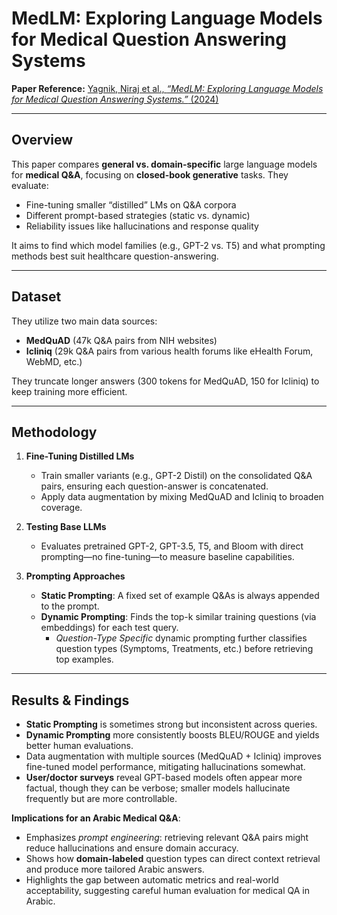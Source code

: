 # MedLM: Exploring Language Models for Medical Question Answering Systems

**Paper Reference:**
[Yagnik, Niraj et al., *“MedLM: Exploring Language Models for Medical Question Answering Systems.”* (2024)](https://arxiv.org/pdf/2401.11389)

---

## Overview
This paper compares **general vs. domain-specific** large language models for **medical Q&A**, focusing on **closed-book generative** tasks. They evaluate:
- Fine-tuning smaller “distilled” LMs on Q&A corpora
- Different prompt-based strategies (static vs. dynamic)
- Reliability issues like hallucinations and response quality

It aims to find which model families (e.g., GPT-2 vs. T5) and what prompting methods best suit healthcare question-answering.

---

## Dataset
They utilize two main data sources:
- **MedQuAD** (47k Q&A pairs from NIH websites)
- **Icliniq** (29k Q&A pairs from various health forums like eHealth Forum, WebMD, etc.)

They truncate longer answers (300 tokens for MedQuAD, 150 for Icliniq) to keep training more efficient.

---

## Methodology
1. **Fine-Tuning Distilled LMs**  
   - Train smaller variants (e.g., GPT-2 Distil) on the consolidated Q&A pairs, ensuring each question-answer is concatenated.
   - Apply data augmentation by mixing MedQuAD and Icliniq to broaden coverage.

2. **Testing Base LLMs**  
   - Evaluates pretrained GPT-2, GPT-3.5, T5, and Bloom with direct prompting—no fine-tuning—to measure baseline capabilities.

3. **Prompting Approaches**  
   - **Static Prompting**: A fixed set of example Q&As is always appended to the prompt.
   - **Dynamic Prompting**: Finds the top-k similar training questions (via embeddings) for each test query.  
     - *Question-Type Specific* dynamic prompting further classifies question types (Symptoms, Treatments, etc.) before retrieving top examples.

---

## Results & Findings
- **Static Prompting** is sometimes strong but inconsistent across queries.
- **Dynamic Prompting** more consistently boosts BLEU/ROUGE and yields better human evaluations.
- Data augmentation with multiple sources (MedQuAD + Icliniq) improves fine-tuned model performance, mitigating hallucinations somewhat.
- **User/doctor surveys** reveal GPT-based models often appear more factual, though they can be verbose; smaller models hallucinate frequently but are more controllable.

**Implications for an Arabic Medical Q&A**:
- Emphasizes *prompt engineering*: retrieving relevant Q&A pairs might reduce hallucinations and ensure domain accuracy.
- Shows how **domain-labeled** question types can direct context retrieval and produce more tailored Arabic answers.
- Highlights the gap between automatic metrics and real-world acceptability, suggesting careful human evaluation for medical QA in Arabic.

